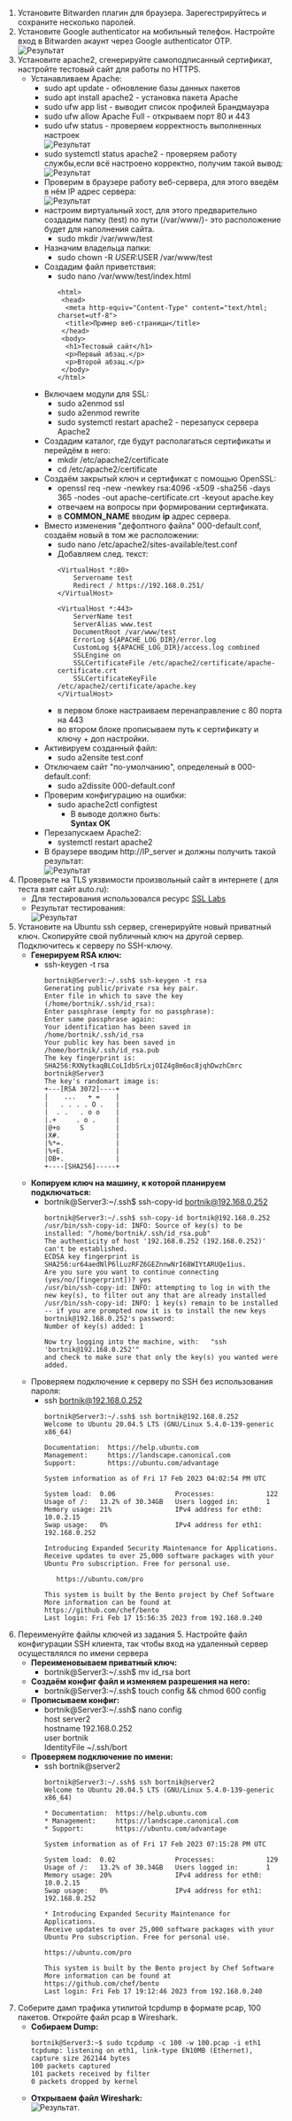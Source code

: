 1. Установите Bitwarden плагин для браузера. Зарегестрируйтесь и сохраните несколько паролей.
1. Установите Google authenticator на мобильный телефон. Настройте вход в Bitwarden акаунт через Google authenticator OTP.  
![Результат](https://github.com/Rain-m-a-n/devops-netology/raw/master/Home_Work_(3.9)/pic/auth.jpg)
1. Установите apache2, сгенерируйте самоподписанный сертификат, настройте тестовый сайт для работы по HTTPS.
    * Устанавливаем Apache:
      * sudo apt update - обновление базы данных пакетов
      * sudo apt install apache2 - установка пакета Apache
      * sudo ufw app list - выводит список профилей Брандмауэра
      * sudo ufw allow Apache Full - открываем порт 80 и 443
      * sudo ufw status - проверяем корректность выполненных настроек  
        ![Результат](https://github.com/Rain-m-a-n/devops-netology/raw/master/Home_Work_(3.9)/pic/ufw.jpg)
      * sudo systemctl status apache2 - проверяем работу службы,если    всё настроено корректно, получим такой вывод:  
        ![Результат](https://github.com/Rain-m-a-n/devops-netology/raw/master/Home_Work_(3.9)/pic/apache.jpg)
      * Проверим в браузере работу веб-сервера, для этого введём в нём IP адрес сервера:  
        ![Результат](https://github.com/Rain-m-a-n/devops-netology/raw/master/Home_Work_(3.9)/pic/apache2.jpg)
      * настроим виртуальный хост, для этого предварительно создадим папку (test) по пути (/var/www/)- это расположение будет для наполнения сайта.
         * sudo mkdir /var/www/test
      * Назначим владельца папки: 
         * sudo chown -R $USER:$USER /var/www/test
      * Создадим файл приветствия:
         * sudo nano /var/www/test/index.html 
           ```
           <html>
            <head>
             <meta http-equiv="Content-Type" content="text/html; charset=utf-8">
             <title>Пример веб-страницы</title>
            </head>
            <body>
             <h1>Тестовый сайт</h1>
             <p>Первый абзац.</p>
             <p>Второй абзац.</p>
            </body>
           </html>
           ```
      * Включаем модули для SSL: 
         * sudo a2enmod ssl
         * sudo a2enmod rewrite
         * sudo systemctl restart apache2 - перезапуск сервера Apache2
      * Создадим каталог, где будут располагаться сертификаты и перейдём в него: 
        * mkdir /etc/apache2/certificate
        * cd /etc/apache2/certificate
      * Создаём закрытый ключ и сертификат с помощью OpenSSL:
        * openssl req -new -newkey rsa:4096 -x509 -sha256 -days 365 -nodes -out apache-certificate.crt -keyout apache.key
        * отвечаем на вопросы при формировании сертификата. 
        * в **COMMON_NAME** вводим **ip** адрес сервера.
      * Вместо изменения "дефолтного файла" 000-default.conf, создаём новый в том же расположении:
        * sudo nano /etc/apache2/sites-available/test.conf
        * Добавляем след. текст: 
          ```
          <VirtualHost *:80>
              Servername test
              Redirect / https://192.168.0.251/
          </VirtualHost>

          <VirtualHost *:443>
              ServerName test
              ServerAlias www.test
              DocumentRoot /var/www/test
              ErrorLog ${APACHE_LOG_DIR}/error.log
              CustomLog ${APACHE_LOG_DIR}/access.log combined
              SSLEngine on
              SSLCertificateFile /etc/apache2/certificate/apache-certificate.crt
              SSLCertificateKeyFile /etc/apache2/certificate/apache.key
          </VirtualHost>
          ```
        * в первом блоке настраиваем перенаправление с 80 порта на 443
        * во втором блоке прописываем путь к сертификату и ключу + доп настройки.
      * Активируем созданный файл:
        * sudo a2ensite test.conf
      * Отключаем сайт "по-умолчанию", определеный в 000-default.conf: 
        * sudo a2dissite 000-default.conf
      * Проверим конфигурацию на ошибки:
        * sudo apache2ctl configtest 
          * В выводе должно быть:   
            **Syntax OK**
      * Перезапускаем Apache2:
        * systemctl restart apache2
      * В браузере вводим http://IP_server и должны получить такой результат:  
        ![Результат](https://github.com/Rain-m-a-n/devops-netology/raw/master/Home_Work_(3.9)/pic/apache3.jpg)
1. Проверьте на TLS уязвимости произвольный сайт в интернете ( для теста взят сайт auto.ru):
    * Для тестирования использовался ресурс [SSL Labs](https://www.ssllabs.com/ssltest/)
    * Результат тестирования:  
     ![Результат](https://github.com/Rain-m-a-n/devops-netology/raw/master/Home_Work_(3.9)/pic/ssl.jpg)
1. Установите на Ubuntu ssh сервер, сгенерируйте новый приватный ключ. Скопируйте свой публичный ключ на другой сервер. Подключитесь к серверу по SSH-ключу.
    * **Генерируем  RSA ключ:**
      * ssh-keygen -t rsa 
        ```
        bortnik@Server3:~/.ssh$ ssh-keygen -t rsa
        Generating public/private rsa key pair.
        Enter file in which to save the key (/home/bortnik/.ssh/id_rsa):
        Enter passphrase (empty for no passphrase):
        Enter same passphrase again:
        Your identification has been saved in /home/bortnik/.ssh/id_rsa
        Your public key has been saved in /home/bortnik/.ssh/id_rsa.pub
        The key fingerprint is:
        SHA256:RXNytkaqBLCoLIdbSrLxjOIZ4g8m6oc8jqhDwzhCmrc bortnik@Server3
        The key's randomart image is:
        +---[RSA 3072]----+
        |    ...   + =    |
        |   . . . . O .   |
        |  . .   . o o    |
        |.+     . o .     |
        |@+o     S        |
        |X#.              |
        |%*=.             |
        |%+E.             |
        |OB+.             |
        +----[SHA256]-----+
        ```
    * **Копируем ключ на машину, к которой планируем подключаться:**
      * bortnik@Server3:~/.ssh$ ssh-copy-id bortnik@192.168.0.252
        ```
        bortnik@Server3:~/.ssh$ ssh-copy-id bortnik@192.168.0.252
        /usr/bin/ssh-copy-id: INFO: Source of key(s) to be installed: "/home/bortnik/.ssh/id_rsa.pub"
        The authenticity of host '192.168.0.252 (192.168.0.252)' can't be established.
        ECDSA key fingerprint is SHA256:ur64aedNlP6lLuzRFZ6GEZnnwNrI68WIYtARUQe1ius.
        Are you sure you want to continue connecting (yes/no/[fingerprint])? yes
        /usr/bin/ssh-copy-id: INFO: attempting to log in with the new key(s), to filter out any that are already installed
        /usr/bin/ssh-copy-id: INFO: 1 key(s) remain to be installed -- if you are prompted now it is to install the new keys
        bortnik@192.168.0.252's password:
        Number of key(s) added: 1

        Now try logging into the machine, with:   "ssh 'bortnik@192.168.0.252'"
        and check to make sure that only the key(s) you wanted were added.
        ```
    * Проверяем подключение к серверу по SSH без использования пароля: 
      * ssh bortnik@192.168.0.252
        ```
        bortnik@Server3:~/.ssh$ ssh bortnik@192.168.0.252
        Welcome to Ubuntu 20.04.5 LTS (GNU/Linux 5.4.0-139-generic x86_64)

        Documentation:  https://help.ubuntu.com
        Management:     https://landscape.canonical.com
        Support:        https://ubuntu.com/advantage

        System information as of Fri 17 Feb 2023 04:02:54 PM UTC

        System load:  0.06               Processes:             122
        Usage of /:   13.2% of 30.34GB   Users logged in:       1
        Memory usage: 21%                IPv4 address for eth0: 10.0.2.15
        Swap usage:   0%                 IPv4 address for eth1: 192.168.0.252

        Introducing Expanded Security Maintenance for Applications.
        Receive updates to over 25,000 software packages with your
        Ubuntu Pro subscription. Free for personal use.

           https://ubuntu.com/pro

        This system is built by the Bento project by Chef Software
        More information can be found at https://github.com/chef/bento
        Last login: Fri Feb 17 15:56:35 2023 from 192.168.0.240
        ```
1. Переименуйте файлы ключей из задания 5. Настройте файл конфигурации SSH клиента, так чтобы вход на удаленный сервер осуществлялся по имени сервера
    * **Переименовываем приватный ключ:**
      * bortnik@Server3:~/.ssh$ mv id_rsa bort
    * **Создаём конфиг файл и изменяем разрешения на него:**
      *  bortnik@Server3:~/.ssh$ touch config && chmod 600 config
    * **Прописываем конфиг:**
      * bortnik@Server3:~/.ssh$ nano config  
        host server2  
        hostname 192.168.0.252  
        user bortnik  
        IdentityFile ~/.ssh/bort  
    * **Проверяем подключение по имени:**
      * ssh bortnik@server2
        ```
        bortnik@Server3:~/.ssh$ ssh bortnik@server2
        Welcome to Ubuntu 20.04.5 LTS (GNU/Linux 5.4.0-139-generic x86_64)

        * Documentation:  https://help.ubuntu.com
        * Management:     https://landscape.canonical.com
        * Support:        https://ubuntu.com/advantage

        System information as of Fri 17 Feb 2023 07:15:28 PM UTC

        System load:  0.02               Processes:             129
        Usage of /:   13.2% of 30.34GB   Users logged in:       1
        Memory usage: 20%                IPv4 address for eth0: 10.0.2.15
        Swap usage:   0%                 IPv4 address for eth1: 192.168.0.252

        * Introducing Expanded Security Maintenance for Applications.
        Receive updates to over 25,000 software packages with your
        Ubuntu Pro subscription. Free for personal use.

        https://ubuntu.com/pro

        This system is built by the Bento project by Chef Software
        More information can be found at https://github.com/chef/bento
        Last login: Fri Feb 17 19:12:46 2023 from 192.168.0.240
        ```
1. Соберите дамп трафика утилитой tcpdump в формате pcap, 100 пакетов. Откройте файл pcap в Wireshark.
    * **Собираем Dump:**
      ```
      bortnik@Server3:~$ sudo tcpdump -c 100 -w 100.pcap -i eth1
      tcpdump: listening on eth1, link-type EN10MB (Ethernet), capture size 262144 bytes
      100 packets captured
      101 packets received by filter
      0 packets dropped by kernel
      ```
    * **Открываем файл Wireshark:**   
      ![Результат](https://github.com/Rain-m-a-n/devops-netology/raw/master/Home_Work_(3.9)/pic/shark.jpg).
          


